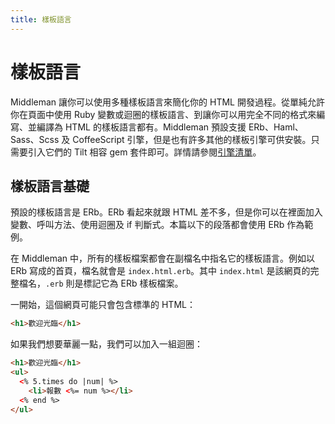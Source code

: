 ```yaml
---
title: 樣板語言
---
```


# 樣板語言

Middleman 讓你可以使用多種樣板語言來簡化你的 HTML 開發過程。從單純允許你在頁面中使用 Ruby 變數或迴圈的樣板語言、到讓你可以用完全不同的格式來編寫、並編譯為 HTML 的樣板語言都有。Middleman 預設支援 ERb、Haml、Sass、Scss 及 CoffeeScript 引擎，但是也有許多其他的樣板引擎可供安裝。只需要引入它們的 Tilt 相容 gem 套件即可。詳情請參閱[引擎清單][1]。

## 樣板語言基礎

預設的樣板語言是 ERb。ERb 看起來就跟 HTML 差不多，但是你可以在裡面加入變數、呼叫方法、使用迴圈及 if 判斷式。本篇以下的段落都會使用 ERb 作為範例。

在 Middleman 中，所有的樣板檔案都會在副檔名中指名它的樣板語言。例如以 ERb 寫成的首頁，檔名就會是 `index.html.erb`。其中 `index.html` 是該網頁的完整檔名，`.erb` 則是標記它為 ERb 樣板檔案。

一開始，這個網頁可能只會包含標準的 HTML：

``` html
<h1>歡迎光臨</h1>
```

如果我們想要華麗一點，我們可以加入一組迴圈：

``` html
<h1>歡迎光臨</h1>
<ul>
  <% 5.times do |num| %>
    <li>報數 <%= num %></li>
  <% end %>
</ul>
```

[1]: (/tw/basics/template_engine_options/)
